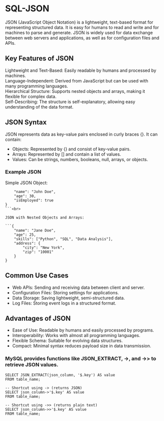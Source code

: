 # SQL-JSON

JSON (JavaScript Object Notation) is a lightweight, text-based format for representing structured data. It is easy for humans to read and write and for machines to parse and generate.
JSON is widely used for data exchange between web servers and applications, as well as for configuration files and APIs.<br>

## Key Features of JSON
Lightweight and Text-Based: Easily readable by humans and processed by machines.<br>
Language-Independent: Derived from JavaScript but can be used with many programming languages.<br>
Hierarchical Structure: Supports nested objects and arrays, making it flexible for complex data.<br>
Self-Describing: The structure is self-explanatory, allowing easy understanding of the data format.<br>
## JSON Syntax
JSON represents data as key-value pairs enclosed in curly braces {}. It can contain:<br>

* Objects: Represented by {} and consist of key-value pairs.
* Arrays: Represented by [] and contain a list of values.
* Values: Can be strings, numbers, booleans, null, arrays, or objects.

### Example JSON
Simple JSON Object:<br>

```{
    "name": "John Doe",
    "age": 30,
    "isEmployed": true
}
```<br>

JSON with Nested Objects and Arrays:

```{
    "name": "Jane Doe",
    "age": 25,
    "skills": ["Python", "SQL", "Data Analysis"],
    "address": {
        "city": "New York",
        "zip": "10001"
    }
}
```

## Common Use Cases
* Web APIs: Sending and receiving data between client and server.
* Configuration Files: Storing settings for applications.
* Data Storage: Saving lightweight, semi-structured data.
* Log Files: Storing event logs in a structured format.

## Advantages of JSON
* Ease of Use: Readable by humans and easily processed by programs.
* Interoperability: Works with almost all programming languages.
* Flexible Schema: Suitable for evolving data structures.
* Compact: Minimal syntax reduces payload size in data transmission.

### MySQL provides functions like JSON_EXTRACT, ->, and ->> to retrieve JSON values.
```-- Extract a JSON value
SELECT JSON_EXTRACT(json_column, '$.key') AS value
FROM table_name;

-- Shortcut using -> (returns JSON)
SELECT json_column->'$.key' AS value
FROM table_name;

-- Shortcut using ->> (returns plain text)
SELECT json_column->>'$.key' AS value
FROM table_name;
```

